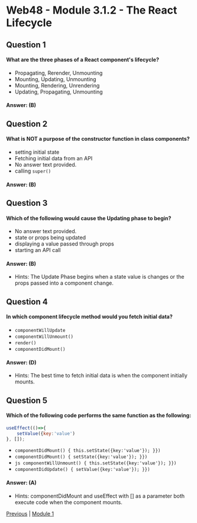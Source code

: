 # Web48 - Module 3.1.2 - The React Lifecycle

## Question 1

####  What are the three phases of a React component's lifecycle?

- Propagating, Rerender, Unmounting  
- Mounting, Updating, Unmounting 
- Mounting, Rendering, Unrendering 
- Updating, Propagating, Unmounting  

#### Answer:   (B) 



## Question 2

####  What is NOT a purpose of the constructor function in class components?

- setting initial state 
- Fetching initial data from an API  
- No answer text provided.  
- calling `super()`  

#### Answer:   (B) 


## Question 3

####  Which of the following would cause the Updating phase to begin?

- No answer text provided. 
- state or props being updated  
- displaying a value passed through props 
- starting an API call 

#### Answer:   (B) 

- Hints: The Update Phase begins when a state value is changes or the props passed into a component change.

## Question 4

####  In which component lifecycle method would you fetch initial data?

- `componentWillUpdate` 
- `componentWillUnmount()` 
- `render()` 
- `componentDidMount()` 

#### Answer:   (D) 

- Hints: The best time to fetch initial data is when the component initially mounts.

## Question 5

####  Which of the following code performs the same function as the following:

```js
useEffect(()=>{
    setValue({key:'value')
}, []);
```

- ``` componentDidMount() { this.setState({key:'value'}); }}) ``` 
- ``` componentDidMount() { setState({key:'value'}); }}) ``` 
- ``` js componentWillUnmount() { this.setState({key:'value'}); }})  ``` 
- ``` componentDidUpdate() { setValue({key:'value'}); }}) ``` 

#### Answer:   (A) 

- Hints: componentDidMount and useEffect with [] as a parameter both execute code when the component mounts.







[Previous](./Object_3.md) | [Module 1](../../Module_1-Class-Components/README.md)
